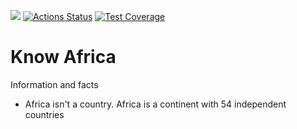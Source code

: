[![](https://img.shields.io/badge/Reviewed_by-Hound-blueviolet.svg)](https://houndci.com) [![Actions Status](https://github.com/devcareer/code-jammers-backend/workflows/Nodejs%20CI/badge.svg)](https://github.com/devcareer/code-jammers-backend/actions) [![Test Coverage](https://api.codeclimate.com/v1/badges/f3bbff154ea0e864f1de/test_coverage)](https://codeclimate.com/github/devcareer/code-jammers-backend/test_coverage)


# Know Africa

Information and facts 
- Africa isn't a country. Africa is a continent with 54 independent countries

